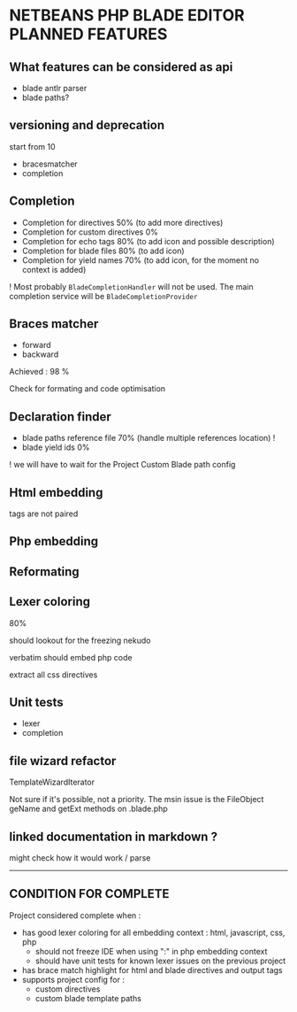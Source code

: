 # NETBEANS PHP BLADE EDITOR PLANNED FEATURES

## What features can be considered as api

- blade antlr parser
- blade paths?

## versioning and deprecation 

start from 10

- bracesmatcher
- completion

## Completion

- Completion for directives 50% (to add more directives)
- Completion for custom directives 0%
- Completion for echo tags 80% (to add icon and possible description)
- Completion for blade files 80% (to add icon)
- Completion for yield names 70% (to add icon, for the moment no context is added)

! Most probably `BladeCompletionHandler` will not be used. The main completion service will be `BladeCompletionProvider`

## Braces matcher

- forward
- backward

Achieved : 98 %

Check for formating and code optimisation

## Declaration finder

- blade paths reference file 70% (handle multiple references location) !
- blade yield ids 0%

! we will have to wait for the Project Custom Blade path config

## Html embedding

tags are not paired

## Php embedding

## Reformating

## Lexer coloring

80%

should lookout for the freezing nekudo

verbatim should embed php code

extract all css directives

## Unit tests

- lexer
- completion

## file wizard refactor

TemplateWizardIterator

Not sure if it's possible, not a priority.
The msin issue is the FileObject geName and getExt methods on .blade.php

## linked documentation in markdown ?

might check how it would work / parse

---

## CONDITION FOR COMPLETE

Project considered complete when : 

- has good lexer coloring for all embedding context : html, javascript, css, php
    - should not freeze IDE when using ":" in php embedding context
    - should have unit tests for known lexer issues on the previous project
- has brace match highlight for html and blade directives and output tags
- supports project config for : 
    - custom directives
    - custom blade template paths



